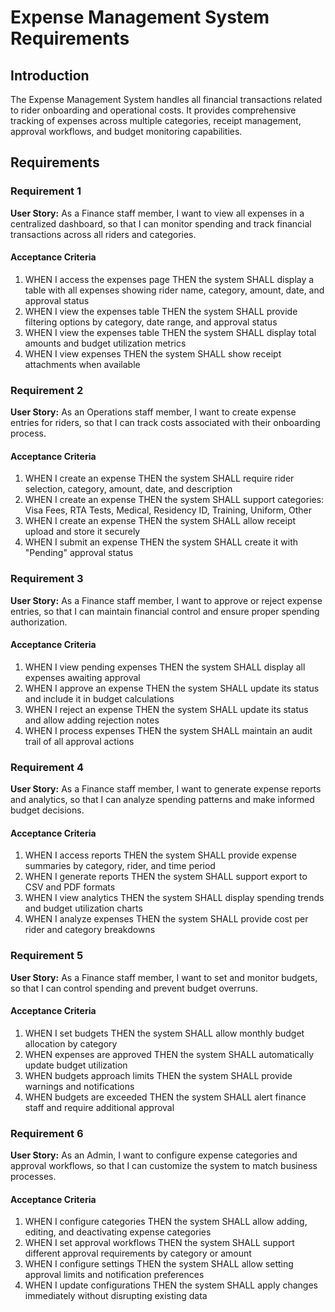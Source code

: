 # Expense Management System Requirements

## Introduction

The Expense Management System handles all financial transactions related to rider onboarding and operational costs. It provides comprehensive tracking of expenses across multiple categories, receipt management, approval workflows, and budget monitoring capabilities.

## Requirements

### Requirement 1

**User Story:** As a Finance staff member, I want to view all expenses in a centralized dashboard, so that I can monitor spending and track financial transactions across all riders and categories.

#### Acceptance Criteria

1. WHEN I access the expenses page THEN the system SHALL display a table with all expenses showing rider name, category, amount, date, and approval status
2. WHEN I view the expenses table THEN the system SHALL provide filtering options by category, date range, and approval status
3. WHEN I view the expenses table THEN the system SHALL display total amounts and budget utilization metrics
4. WHEN I view expenses THEN the system SHALL show receipt attachments when available

### Requirement 2

**User Story:** As an Operations staff member, I want to create expense entries for riders, so that I can track costs associated with their onboarding process.

#### Acceptance Criteria

1. WHEN I create an expense THEN the system SHALL require rider selection, category, amount, date, and description
2. WHEN I create an expense THEN the system SHALL support categories: Visa Fees, RTA Tests, Medical, Residency ID, Training, Uniform, Other
3. WHEN I create an expense THEN the system SHALL allow receipt upload and store it securely
4. WHEN I submit an expense THEN the system SHALL create it with "Pending" approval status

### Requirement 3

**User Story:** As a Finance staff member, I want to approve or reject expense entries, so that I can maintain financial control and ensure proper spending authorization.

#### Acceptance Criteria

1. WHEN I view pending expenses THEN the system SHALL display all expenses awaiting approval
2. WHEN I approve an expense THEN the system SHALL update its status and include it in budget calculations
3. WHEN I reject an expense THEN the system SHALL update its status and allow adding rejection notes
4. WHEN I process expenses THEN the system SHALL maintain an audit trail of all approval actions

### Requirement 4

**User Story:** As a Finance staff member, I want to generate expense reports and analytics, so that I can analyze spending patterns and make informed budget decisions.

#### Acceptance Criteria

1. WHEN I access reports THEN the system SHALL provide expense summaries by category, rider, and time period
2. WHEN I generate reports THEN the system SHALL support export to CSV and PDF formats
3. WHEN I view analytics THEN the system SHALL display spending trends and budget utilization charts
4. WHEN I analyze expenses THEN the system SHALL provide cost per rider and category breakdowns

### Requirement 5

**User Story:** As a Finance staff member, I want to set and monitor budgets, so that I can control spending and prevent budget overruns.

#### Acceptance Criteria

1. WHEN I set budgets THEN the system SHALL allow monthly budget allocation by category
2. WHEN expenses are approved THEN the system SHALL automatically update budget utilization
3. WHEN budgets approach limits THEN the system SHALL provide warnings and notifications
4. WHEN budgets are exceeded THEN the system SHALL alert finance staff and require additional approval

### Requirement 6

**User Story:** As an Admin, I want to configure expense categories and approval workflows, so that I can customize the system to match business processes.

#### Acceptance Criteria

1. WHEN I configure categories THEN the system SHALL allow adding, editing, and deactivating expense categories
2. WHEN I set approval workflows THEN the system SHALL support different approval requirements by category or amount
3. WHEN I configure settings THEN the system SHALL allow setting approval limits and notification preferences
4. WHEN I update configurations THEN the system SHALL apply changes immediately without disrupting existing data